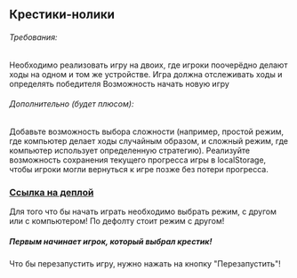 <h2>Крестики-нолики</h2>

<h6>Требования:</h6>


Необходимо реализовать игру на двоих, где игроки поочерёдно делают ходы на одном и том же устройстве.
Игра должна отслеживать ходы и определять победителя
Возможность начать новую игру

<h6>Дополнительно (будет плюсом): </h6>

Добавьте возможность выбора сложности (например, простой режим, где компьютер делает ходы случайным образом, и сложный режим, где компьютер использует определенную стратегию).
Реализуйте возможность сохранения текущего прогресса игры в localStorage, чтобы игроки могли вернуться к игре позже без потери прогресса.

<h3><a href="https://tic-tac-toe-lime-seven.vercel.app/">Ссылка на деплой</a></h3>

Для того что бы начать играть необходимо выбрать режим, с другом или с компьютером! По дефолту стоит режим с другом! 

<h5>Первым начинает игрок, который выбрал крестик!</h5>

Что бы перезапустить игру, нужно нажать на кнопку "Перезапустить"!
 

